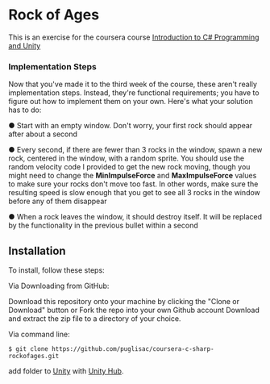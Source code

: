 # Rock of Ages

This is an exercise for the coursera course [Introduction to C# Programming and Unity](https://www.coursera.org/learn/introduction-programming-unity)


### Implementation Steps

Now that you've made it to the third week of the course, these aren't really implementation steps. Instead, they're functional requirements; you have to figure out how to implement them on your own. Here's what your solution has to do:

● Start with an empty window. Don't worry, your first rock should appear after about a second

● Every second, if there are fewer than 3 rocks in the window, spawn a new rock, centered in the window, with a random sprite. You should use the random velocity code I provided to get the new rock moving, though you might need to change the **MinImpulseForce** and **MaxImpulseForce** values to make sure your rocks don't move too fast. In other words, make sure the resulting speed is slow enough that you get to see all 3 rocks in the window before any of them disappear

● When a rock leaves the window, it should destroy itself. It will be replaced by the functionality in the previous bullet within a second

## Installation
To install, follow these steps:

Via Downloading from GitHub:

Download this repository onto your machine by clicking the "Clone or Download" button or Fork the repo into your own Github account
Download and extract the zip file to a directory of your choice.  

Via command line:

`$ git clone https://github.com/puglisac/coursera-c-sharp-rockofages.git`  

add folder to [Unity](https://unity.com/) with [Unity Hub](https://unity3d.com/get-unity/download).
